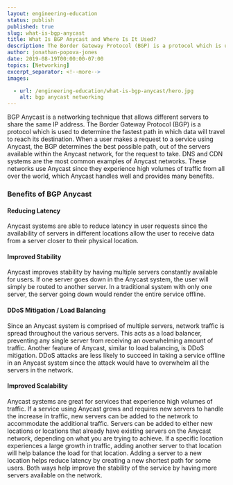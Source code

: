 ```yaml
---
layout: engineering-education
status: publish
published: true
slug: what-is-bgp-anycast
title: What Is BGP Anycast and Where Is It Used?
description: The Border Gateway Protocol (BGP) is a protocol which is used to determine the fastest path in which data will travel to reach its destination. BGP Anycast is a networking technique that allows different servers to share the same IP address.
author: jonathan-popova-jones
date: 2019-08-19T00:00:00-07:00
topics: [Networking]
excerpt_separator: <!--more-->
images:

  - url: /engineering-education/what-is-bgp-anycast/hero.jpg
    alt: bgp anycast networking
---
```

BGP Anycast is a networking technique that allows different servers to share the same IP address. The Border Gateway Protocol (BGP) is a protocol which is used to determine the fastest path in which data will travel to reach its destination. When a user makes a request to a service using Anycast, the BGP determines the best possible path, out of the servers available within the Anycast network, for the request to take. DNS and CDN systems are the most common examples of Anycast networks. These networks use Anycast since they experience high volumes of traffic from all over the world, which Anycast handles well and provides many benefits.
<!--more-->

### Benefits of BGP Anycast
#### Reducing Latency
Anycast systems are able to reduce latency in user requests since the availability of servers in different locations allow the user to receive data from a server closer to their physical location.

#### Improved Stability
Anycast improves stability by having multiple servers constantly available for users. If one server goes down in the Anycast system, the user will simply be routed to another server. In a traditional system with only one server, the server going down would render the entire service offline.

#### DDoS Mitigation / Load Balancing
Since an Anycast system is comprised of multiple servers, network traffic is spread throughout the various servers. This acts as a load balancer, preventing any single server from receiving an overwhelming amount of traffic. Another feature of Anycast, similar to load balancing, is DDoS mitigation. DDoS attacks are less likely to succeed in taking a service offline in an Anycast system since the attack would have to overwhelm all the servers in the network.

#### Improved Scalability
Anycast systems are great for services that experience high volumes of traffic. If a service using Anycast grows and requires new servers to handle the increase in traffic, new servers can be added to the network to accommodate the additional traffic. Servers can be added to either new locations or locations that already have existing servers on the Anycast network, depending on what you are trying to achieve. If a specific location experiences a large growth in traffic, adding another server to that location will help balance the load for that location. Adding a server to a new location helps reduce latency by creating a new shortest path for some users. Both ways help improve the stability of the service by having more servers available on the network.
